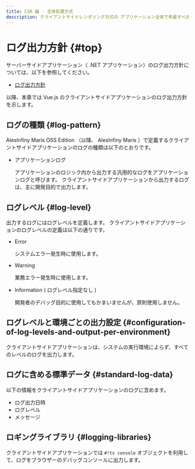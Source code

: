 ```yaml
---
title: CSR 編 - 全体処理方式
description: クライアントサイドレンダリング方式の アプリケーション全体で考慮すべき アーキテクチャについて、その実装方針を説明します。
---
```


# ログ出力方針 {#top}

サーバーサイドアプリケーション（ .NET アプリケーション）のログ出力方針については、以下を参照してください。

- [ログ出力方針](../../overview/dotnet-application-processing-system/logging-policy.md)

以降、本章では Vue.js のクライアントサイドアプリケーションのログ出力方針を示します。

## ログの種類 {#log-pattern}

AlesInfiny Maris OSS Edition （以降、 AlesInfiny Maris ）で定義するクライアントサイドアプリケーションのログの種類は以下のとおりです。

- アプリケーションログ

    アプリケーションのロジック内から出力する汎用的なログをアプリケーションログと呼びます。
    クライアントサイドアプリケーションから出力するログは、主に開発目的で出力します。

## ログレベル {#log-level}

出力するログにはログレベルを定義します。
クライアントサイドアプリケーションのログレベルの定義は以下の通りです。

- Error

    システムエラー発生時に使用します。

- Warning

    業務エラー発生時に使用します。

- Information ( ログレベル指定なし )

    開発者のデバッグ目的に使用してもかまいませんが、原則使用しません。

## ログレベルと環境ごとの出力設定 {#configuration-of-log-levels-and-output-per-environment}

クライアントサイドアプリケーションは、システムの実行環境によらず、すべてのレベルのログを出力します。

## ログに含める標準データ {#standard-log-data}

以下の情報をクライアントサイドアプリケーションのログに含めます。

- ログ出力日時
- ログレベル
- メッセージ

## ロギングライブラリ {#logging-libraries}

クライアントサイドアプリケーションでは `#!ts console` オブジェクトを利用して、ログをブラウザーのデバッグコンソールに出力します。
